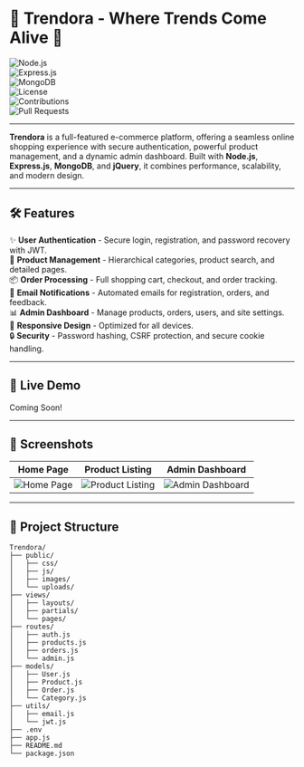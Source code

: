 # 🌟 **Trendora - Where Trends Come Alive** 🌟  

![Node.js](https://img.shields.io/badge/Node.js-18.x-brightgreen?logo=node.js&style=for-the-badge)  
![Express.js](https://img.shields.io/badge/Express.js-4.x-lightgrey?logo=express&style=for-the-badge)  
![MongoDB](https://img.shields.io/badge/MongoDB-6.x-brightgreen?logo=mongodb&style=for-the-badge)  
![License](https://img.shields.io/badge/License-MIT-blue?style=for-the-badge)  
![Contributions](https://img.shields.io/badge/Contributions-Welcome-blue?style=for-the-badge)  
![Pull Requests](https://img.shields.io/badge/Pull%20Requests-Welcome-blueviolet?style=for-the-badge)  

---

**Trendora** is a full-featured e-commerce platform, offering a seamless online shopping experience with secure authentication, powerful product management, and a dynamic admin dashboard. Built with **Node.js**, **Express.js**, **MongoDB**, and **jQuery**, it combines performance, scalability, and modern design.  

---

## 🛠️ **Features**  

✨ **User Authentication** - Secure login, registration, and password recovery with JWT.  
🛒 **Product Management** - Hierarchical categories, product search, and detailed pages.  
📦 **Order Processing** - Full shopping cart, checkout, and order tracking.  
📧 **Email Notifications** - Automated emails for registration, orders, and feedback.  
📊 **Admin Dashboard** - Manage products, orders, users, and site settings.  
📱 **Responsive Design** - Optimized for all devices.  
🔒 **Security** - Password hashing, CSRF protection, and secure cookie handling.  

---

## 🚀 **Live Demo**  
Coming Soon!  

---

## 📸 **Screenshots**  
| **Home Page** | **Product Listing** | **Admin Dashboard** |  
|---------------|---------------------|---------------------|  
| ![Home Page](https://via.placeholder.com/300x200) | ![Product Listing](https://via.placeholder.com/300x200) | ![Admin Dashboard](https://via.placeholder.com/300x200) |  

---

## 📂 **Project Structure**  

```plaintext
Trendora/
├── public/
│   ├── css/
│   ├── js/
│   ├── images/
│   └── uploads/
├── views/
│   ├── layouts/
│   ├── partials/
│   └── pages/
├── routes/
│   ├── auth.js
│   ├── products.js
│   ├── orders.js
│   └── admin.js
├── models/
│   ├── User.js
│   ├── Product.js
│   ├── Order.js
│   └── Category.js
├── utils/
│   ├── email.js
│   └── jwt.js
├── .env
├── app.js
├── README.md
└── package.json
